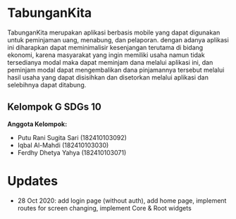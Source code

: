 # TabunganKita
TabunganKita merupakan aplikasi berbasis mobile yang dapat digunakan untuk peminjaman uang, menabung, dan pelaporan. dengan adanya aplikasi ini diharapkan dapat meminimalisir kesenjangan terutama di bidang ekonomi, karena masyarakat yang ingin memiliki usaha namun tidak tersedianya modal maka dapat meminjam dana melalui aplikasi ini, dan peminjam modal dapat mengembalikan dana pinjamannya tersebut melalui hasil usaha yang dapat disisihkan dan disetorkan melalui aplikasi dan selebihnya dapat ditabung.

## Kelompok G SDGs 10
__Anggota Kelompok:__
* Putu Rani Sugita Sari (182410103092)
* Iqbal Al-Mahdi (182410103030)
* Ferdhy Dhetya Yahya (182410103071)

# Updates
- 28 Oct 2020: add login page (without auth), add home page, implement routes for screen changing, implement Core & Root widgets